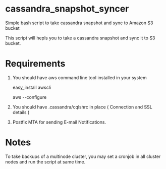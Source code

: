 # cassandra_snapshot_syncer
Simple bash script to take cassandra snapshot and sync to Amazon S3 bucket


This script will hepls you to take a cassandra snapshot and sync it to S3 bucket. 

Requirements
=======

1. You should have aws command line tool installed in your system

    easy_install awscli

    aws --configure

2. You should have .cassandra/cqlshrc in place ( Connection and SSL details )

3. Postfix MTA for sending E-mail Notifications.


Notes
=======

To take backups of a multinode cluster, you may set a cronjob in all cluster nodes and run the script at same time.




